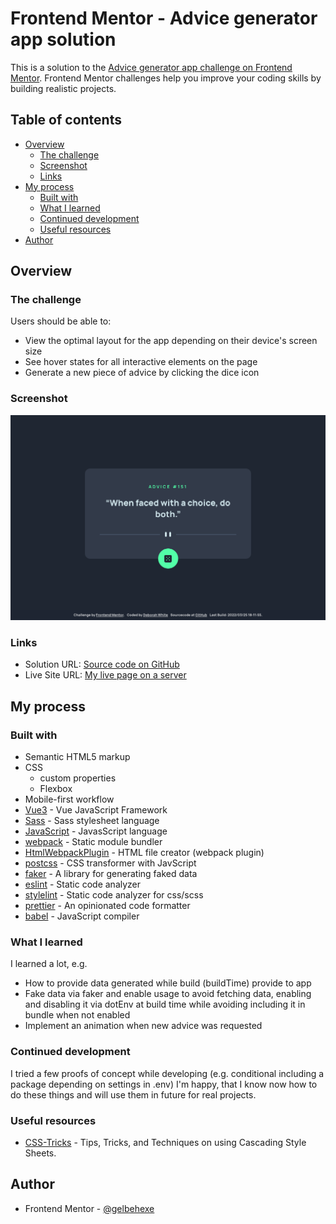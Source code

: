 # Frontend Mentor - Advice generator app solution

This is a solution to the [Advice generator app challenge on Frontend Mentor](https://www.frontendmentor.io/challenges/advice-generator-app-QdUG-13db). Frontend Mentor challenges help you improve your coding skills by building realistic projects.

## Table of contents

- [Overview](#overview)
    - [The challenge](#the-challenge)
    - [Screenshot](#screenshot)
    - [Links](#links)
- [My process](#my-process)
    - [Built with](#built-with)
    - [What I learned](#what-i-learned)
    - [Continued development](#continued-development)
    - [Useful resources](#useful-resources)
- [Author](#author)

## Overview

### The challenge

Users should be able to:

- View the optimal layout for the app depending on their device's screen size
- See hover states for all interactive elements on the page
- Generate a new piece of advice by clicking the dice icon

### Screenshot

![Screenshot](./screenshot.png)

### Links

- Solution URL: [Source code on GitHub](https://github.com/gelbehexe/frontend-mentor-advice-generator-app)
- Live Site URL: [My live page on a server](https://frontend-mentor-advice-generator-gelbehexe.netlify.app/)

## My process

### Built with

- Semantic HTML5 markup
- CSS
    - custom properties
    - Flexbox
- Mobile-first workflow
- [Vue3](https://vuejs.org/) - Vue JavaScript Framework
- [Sass](https://sass-lang.com/) - Sass stylesheet language
- [JavaScript](https://developer.mozilla.org/en-US/docs/Web/JavaScript/Reference) - JavasScript language
- [webpack](https://webpack.js.org/) - Static module bundler
- [HtmlWebpackPlugin](https://github.com/jantimon/html-webpack-plugin/blob/main/README.md) - HTML file creator (webpack plugin)
- [postcss](https://postcss.org/) - CSS transformer with JavScript
- [faker](https://github.com/faker-js/faker) - A library for generating faked data
- [eslint](https://eslint.org/) - Static code analyzer
- [stylelint](https://stylelint.io/) - Static code analyzer for css/scss
- [prettier](https://prettier.io/) - An opinionated code formatter
- [babel](https://babeljs.io/) - JavaScript compiler

### What I learned

I learned a lot, e.g.
- How to provide data generated while build (buildTime) provide to app
- Fake data via faker and enable usage to avoid fetching data, enabling and disabling it via dotEnv at build time 
  while avoiding including it in bundle when not enabled
- Implement an animation when new advice was requested

### Continued development

I tried a few proofs of concept while developing (e.g. conditional including a package depending on settings in .env)
I'm happy, that I know now how to do these things and will use them in future for real projects.

### Useful resources

- [CSS-Tricks](https://css-tricks.com/) - Tips, Tricks, and Techniques on using Cascading Style Sheets.

## Author

- Frontend Mentor - [@gelbehexe](https://www.frontendmentor.io/profile/gelbehexe)
